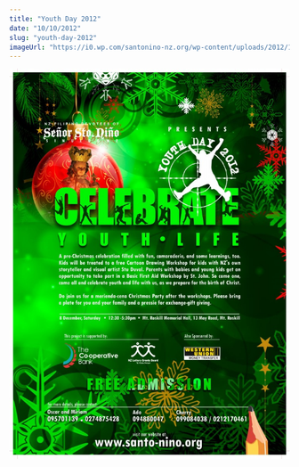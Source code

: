 ```yaml
---
title: "Youth Day 2012"
date: "10/10/2012"
slug: "youth-day-2012"
imageUrl: "https://i0.wp.com/santonino-nz.org/wp-content/uploads/2012/11/youthday2012-736x1024.jpg?resize=736%2C1024"
---
```


[![](assets\images\youthday2012-736x1024.jpg "youthday2012")](https://i0.wp.com/santonino-nz.org/wp-content/uploads/2012/11/youthday2012.jpg)